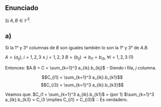 ## Enunciado
Si $A, B \in \mathbb{F}^3$.

## a)
Si la 1° y 3° columnas de $B$ son iguales también lo son la 1° y 3° de $A.B$.

$A = (a_{ij}), \; i= 1,2,3 \wedge j=1,2,3$
$B = (b_{ij}) \rightarrow b_{i1} = b_{i3},  \;\forall i=1,2,3 \;(1)$

Entonces:
$A.B = C = \sum_{k=1}^3 a_{ik}.b_{kj}$ - Siendo $i$ fila, $j$ columna.

$$C_{i1} = \sum_{k=1}^3 a_{ik}.b_{k1}$$
$$C_{i3} = \sum_{k=1}^3 a_{ik}.b_{k3}$$

Veamos que:
$C_i1 = \sum_{k=1}^3 a_{ik}.b_{k1}$ = (por 1) $\sum_{k=1}^3 a_{ik}.b_{k3} = C_i3 \implies C_{i1} = C_{i3}$
$\therefore$ Es verdadero.